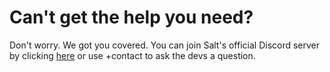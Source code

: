 # Can't get the help you need?

Don't worry. We got you covered. You can join Salt's official Discord server by clicking [here](https://discord.gg/amQP9m3 "Salt's Discord server") or use +contact to ask the devs a question.

